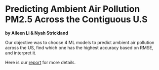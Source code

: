 # Predicting Ambient Air Pollution PM2.5 Across the Contiguous U.S 
**by Aileen Li & Nyah Strickland**

Our objective was to choose 4 ML models to predict ambient air pollution across the US, find which one has the highest accuracy based on RMSE, and interpret it.

Here is our [report](https://github.com/TartFroYo/Predicting-Ambient-Air-Pollution-PM2.5-Across-the-Contiguous-U.S/blob/main/Predicting_Ambient_Air_Pollution__PM2.5__Across_the_Contiguous_U.S_.pdf) for more details.
